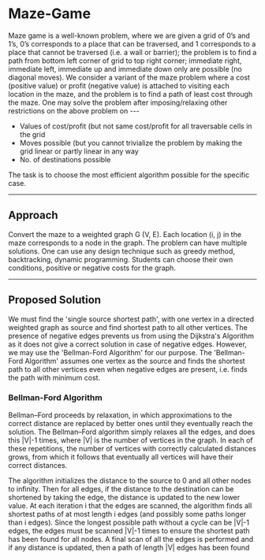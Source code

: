 # Maze-Game
Maze game is a well-known problem, where we are given a grid of 0’s and 1’s, 0’s corresponds to a place that can be traversed, and 1 corresponds to a place that cannot be traversed (i.e. a wall or barrier); the problem is to find a path from bottom left corner of grid to top right corner; immediate right, immediate left, immediate up and immediate down only are possible (no diagonal moves). We consider a variant of the maze problem where a cost (positive value) or profit (negative value) is attached to visiting each location in the maze, and the problem is to find a path of least cost through the maze.
One may solve the problem after imposing/relaxing other restrictions on the above problem on ---

- Values of cost/profit (but not same cost/profit for all traversable cells in the grid
- Moves possible (but you cannot trivialize the problem by making the grid linear or partly linear in any way
- No. of destinations possible

The task is to choose the most efficient algorithm possible for the specific case.
<hr>

## Approach
Convert the maze to a weighted graph G (V, E). Each location (i, j) in the maze corresponds to a node in the graph. The problem can have multiple solutions. One can use any design technique such as greedy method, backtracking, dynamic programming. Students can choose their own conditions, positive or negative costs for the graph.
<hr>

## Proposed Solution
We must find the 'single source shortest path', with one vertex in a directed weighted graph as source and find shortest path to all other vertices. The presence of negative edges prevents us from using the Dijkstra's Algorithm as it does not give a correct solution in case of negative edges. 
However, we may use the 'Bellman-Ford Algorithm' for our purpose. The 'Bellman-Ford Algorithm' assumes one vertex as the source and finds the shortest path to all other vertices even when negative edges are present, i.e. finds the path with minimum cost. 

### Bellman-Ford Algorithm
Bellman–Ford proceeds by relaxation, in which approximations to the correct distance are replaced by better ones until they eventually reach the solution. The Bellman–Ford algorithm simply relaxes all the edges, and does this |V|-1 times, where |V| is the number of vertices in the graph. In each of these repetitions, the number of vertices with correctly calculated distances grows, from which it follows that eventually all vertices will have their correct distances.

The algorithm initializes the distance to the source to 0 and all other nodes to infinity. Then for all edges, if the distance to the destination can be shortened by taking the edge, the distance is updated to the new lower value. At each iteration i that the edges are scanned, the algorithm finds all shortest paths of at most length i edges (and possibly some paths longer than i edges). Since the longest possible path without a cycle can be |V|-1 edges, the edges must be scanned |V|-1 times to ensure the shortest path has been found for all nodes. A final scan of all the edges is performed and if any distance is updated, then a path of length |V| edges has been found
